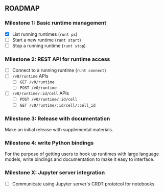## ROADMAP

### Milestone 1: Basic runtime management

* [x] List running runtimes (`runt ps`)
* [ ] Start a new runtime (`runt start`)
* [ ] Stop a running runtime (`runt stop`)

### Milestone 2: REST API for runtime access

* [ ] Connect to a running runtime (`runt connect`)
* [ ] `/v0/runtime` APIs    
  * [ ] `GET /v0/runtime`
  * [ ] `POST /v0/runtime`
* [ ] `/v0/runtime/:id/cell` APIs
  * [ ] `POST /v0/runtime/:id/cell`
  * [ ] `GET /v0/runtime/:id/cell/:cell_id`

### Milestone 3: Release with documentation

Make an initial release with supplemental materials.

### Milestone 4: write Python bindings

For the purpose of getting users to hook up runtimes with large language models, write bindings and documentation to make it easy to interface.

### Milestone X: Jupyter server integration

* [ ] Communicate using Jupyter server's CRDT prototcol for notebooks


